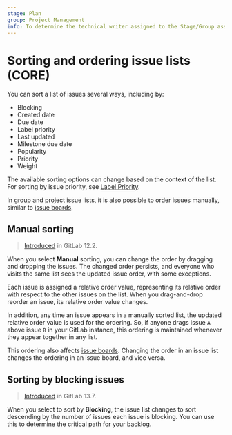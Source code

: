 ```yaml
---
stage: Plan
group: Project Management
info: To determine the technical writer assigned to the Stage/Group associated with this page, see https://about.gitlab.com/handbook/engineering/ux/technical-writing/#assignments
---
```


# Sorting and ordering issue lists **(CORE)**

You can sort a list of issues several ways, including by:

- Blocking
- Created date
- Due date
- Label priority
- Last updated
- Milestone due date
- Popularity
- Priority
- Weight

The available sorting options can change based on the context of the list.
For sorting by issue priority, see [Label Priority](../labels.md#label-priority).

In group and project issue lists, it is also possible to order issues manually,
similar to [issue boards](../issue_board.md#how-gitlab-orders-issues-in-a-list).

## Manual sorting

> [Introduced](https://gitlab.com/gitlab-org/gitlab-foss/-/issues/62178) in GitLab 12.2.

When you select **Manual** sorting, you can change
the order by dragging and dropping the issues. The changed order persists, and
everyone who visits the same list sees the updated issue order, with some exceptions.

Each issue is assigned a relative order value, representing its relative
order with respect to the other issues on the list. When you drag-and-drop reorder
an issue, its relative order value changes.

In addition, any time an issue appears in a manually sorted list,
the updated relative order value is used for the ordering.
So, if anyone drags issue `A` above issue `B` in your GitLab instance,
this ordering is maintained whenever they appear together in any list.

This ordering also affects [issue boards](../issue_board.md#how-gitlab-orders-issues-in-a-list).
Changing the order in an issue list changes the ordering in an issue board,
and vice versa.

## Sorting by blocking issues

> [Introduced](https://gitlab.com/gitlab-org/gitlab/-/issues/34247/) in GitLab 13.7.

When you select to sort by **Blocking**, the issue list changes to sort descending by the
number of issues each issue is blocking. You can use this to determine the critical path for your backlog.
